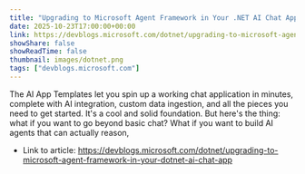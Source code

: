 ```yaml
---
title: "Upgrading to Microsoft Agent Framework in Your .NET AI Chat App"
date: 2025-10-23T17:00:00+00:00
link: https://devblogs.microsoft.com/dotnet/upgrading-to-microsoft-agent-framework-in-your-dotnet-ai-chat-app
showShare: false
showReadTime: false
thumbnail: images/dotnet.png
tags: ["devblogs.microsoft.com"]
---
```

The AI App Templates let you spin up a working chat application in minutes, complete with AI integration, custom data ingestion, and all the pieces you need to get started. It's a cool and solid foundation. But here's the thing: what if you want to go beyond basic chat? What if you want to build AI agents that can actually reason,

- Link to article: https://devblogs.microsoft.com/dotnet/upgrading-to-microsoft-agent-framework-in-your-dotnet-ai-chat-app
